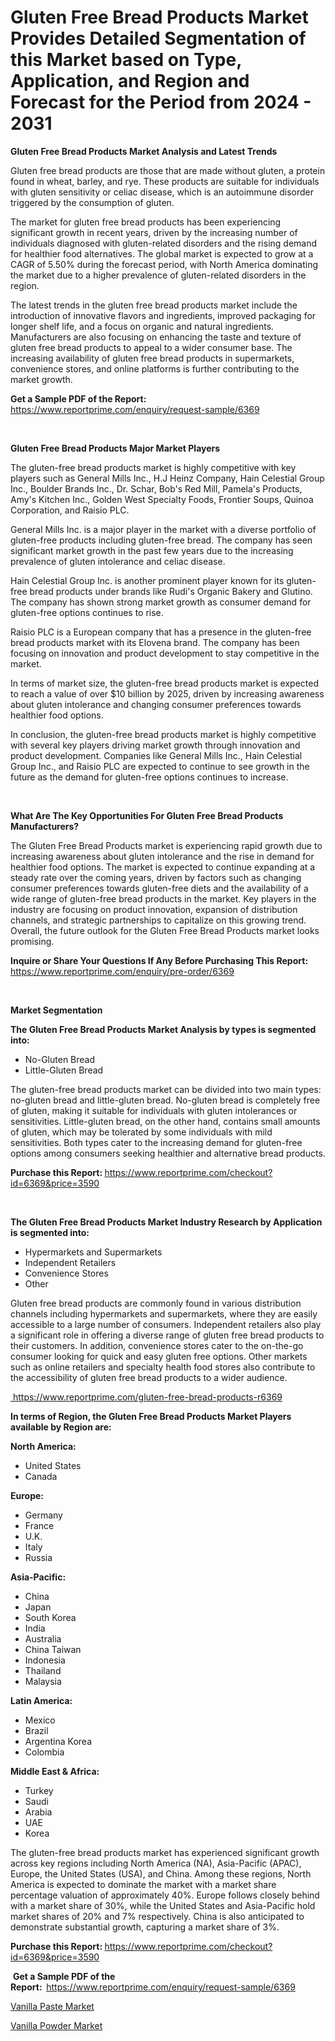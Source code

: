 <p><h1>Gluten Free Bread Products Market Provides Detailed Segmentation of this Market based on Type, Application, and Region and Forecast for the Period from 2024 - 2031</h1></p><p><strong>Gluten Free Bread Products Market Analysis and Latest Trends</strong></p>
<p><p>Gluten free bread products are those that are made without gluten, a protein found in wheat, barley, and rye. These products are suitable for individuals with gluten sensitivity or celiac disease, which is an autoimmune disorder triggered by the consumption of gluten.</p><p>The market for gluten free bread products has been experiencing significant growth in recent years, driven by the increasing number of individuals diagnosed with gluten-related disorders and the rising demand for healthier food alternatives. The global market is expected to grow at a CAGR of 5.50% during the forecast period, with North America dominating the market due to a higher prevalence of gluten-related disorders in the region.</p><p>The latest trends in the gluten free bread products market include the introduction of innovative flavors and ingredients, improved packaging for longer shelf life, and a focus on organic and natural ingredients. Manufacturers are also focusing on enhancing the taste and texture of gluten free bread products to appeal to a wider consumer base. The increasing availability of gluten free bread products in supermarkets, convenience stores, and online platforms is further contributing to the market growth.</p></p>
<p><strong>Get a Sample PDF of the Report:&nbsp;</strong> <a href="https://www.reportprime.com/enquiry/request-sample/6369">https://www.reportprime.com/enquiry/request-sample/6369</a></p>
<p>&nbsp;</p>
<p><strong>Gluten Free Bread Products Major Market Players</strong></p>
<p><p>The gluten-free bread products market is highly competitive with key players such as General Mills Inc., H.J Heinz Company, Hain Celestial Group Inc., Boulder Brands Inc., Dr. Schar, Bob's Red Mill, Pamela's Products, Amy's Kitchen Inc., Golden West Specialty Foods, Frontier Soups, Quinoa Corporation, and Raisio PLC. </p><p>General Mills Inc. is a major player in the market with a diverse portfolio of gluten-free products including gluten-free bread. The company has seen significant market growth in the past few years due to the increasing prevalence of gluten intolerance and celiac disease. </p><p>Hain Celestial Group Inc. is another prominent player known for its gluten-free bread products under brands like Rudi's Organic Bakery and Glutino. The company has shown strong market growth as consumer demand for gluten-free options continues to rise. </p><p>Raisio PLC is a European company that has a presence in the gluten-free bread products market with its Elovena brand. The company has been focusing on innovation and product development to stay competitive in the market. </p><p>In terms of market size, the gluten-free bread products market is expected to reach a value of over $10 billion by 2025, driven by increasing awareness about gluten intolerance and changing consumer preferences towards healthier food options. </p><p>In conclusion, the gluten-free bread products market is highly competitive with several key players driving market growth through innovation and product development. Companies like General Mills Inc., Hain Celestial Group Inc., and Raisio PLC are expected to continue to see growth in the future as the demand for gluten-free options continues to increase.</p></p>
<p>&nbsp;</p>
<p><strong>What Are The Key Opportunities For Gluten Free Bread Products Manufacturers?</strong></p>
<p><p>The Gluten Free Bread Products market is experiencing rapid growth due to increasing awareness about gluten intolerance and the rise in demand for healthier food options. The market is expected to continue expanding at a steady rate over the coming years, driven by factors such as changing consumer preferences towards gluten-free diets and the availability of a wide range of gluten-free bread products in the market. Key players in the industry are focusing on product innovation, expansion of distribution channels, and strategic partnerships to capitalize on this growing trend. Overall, the future outlook for the Gluten Free Bread Products market looks promising.</p></p>
<p><strong>Inquire or Share Your Questions If Any Before Purchasing This Report:</strong> <a href="https://www.reportprime.com/enquiry/pre-order/6369">https://www.reportprime.com/enquiry/pre-order/6369</a></p>
<p>&nbsp;</p>
<p><strong>Market Segmentation</strong></p>
<p><strong>The Gluten Free Bread Products Market Analysis by types is segmented into:</strong></p>
<p><ul><li>No-Gluten Bread</li><li>Little-Gluten Bread</li></ul></p>
<p><p>The gluten-free bread products market can be divided into two main types: no-gluten bread and little-gluten bread. No-gluten bread is completely free of gluten, making it suitable for individuals with gluten intolerances or sensitivities. Little-gluten bread, on the other hand, contains small amounts of gluten, which may be tolerated by some individuals with mild sensitivities. Both types cater to the increasing demand for gluten-free options among consumers seeking healthier and alternative bread products.</p></p>
<p><strong>Purchase this Report:&nbsp;</strong><a href="https://www.reportprime.com/checkout?id=6369&price=3590">https://www.reportprime.com/checkout?id=6369&price=3590</a></p>
<p>&nbsp;</p>
<p><strong>The Gluten Free Bread Products Market Industry Research by Application is segmented into:</strong></p>
<p><ul><li>Hypermarkets and Supermarkets</li><li>Independent Retailers</li><li>Convenience Stores</li><li>Other</li></ul></p>
<p><p>Gluten free bread products are commonly found in various distribution channels including hypermarkets and supermarkets, where they are easily accessible to a large number of consumers. Independent retailers also play a significant role in offering a diverse range of gluten free bread products to their customers. In addition, convenience stores cater to the on-the-go consumer looking for quick and easy gluten free options. Other markets such as online retailers and specialty health food stores also contribute to the accessibility of gluten free bread products to a wider audience.</p></p>
<p><a href="https://www.reportprime.com/gluten-free-bread-products-r6369">&nbsp;https://www.reportprime.com/gluten-free-bread-products-r6369</a></p>
<p><strong>In terms of Region, the Gluten Free Bread Products Market Players available by Region are:</strong></p>
<p>
    <p> <strong> North America: </strong>
        <ul>
            <li>United States</li>
            <li>Canada</li>
        </ul>
        </p> 
    <p> <strong> Europe: </strong>
        <ul>
            <li>Germany</li>
            <li>France</li>
            <li>U.K.</li>
            <li>Italy</li>
            <li>Russia</li>
        </ul>
        </p> 
    <p> <strong> Asia-Pacific: </strong>
        <ul>
            <li>China</li>
            <li>Japan</li>
            <li>South Korea</li>
            <li>India</li>
            <li>Australia</li>
            <li>China Taiwan</li>
            <li>Indonesia</li>
            <li>Thailand</li>
            <li>Malaysia</li>
        </ul>
        </p> 
    <p> <strong> Latin America: </strong>
        <ul>
            <li>Mexico</li>
            <li>Brazil</li>
            <li>Argentina Korea</li>
            <li>Colombia</li>
        </ul>
        </p> 
    <p> <strong> Middle East & Africa: </strong>
        <ul>
            <li>Turkey</li>
            <li>Saudi</li>
            <li>Arabia</li>
            <li>UAE</li>
            <li>Korea</li>
        </ul>
    </p>
    </p>
<p><p>The gluten-free bread products market has experienced significant growth across key regions including North America (NA), Asia-Pacific (APAC), Europe, the United States (USA), and China. Among these regions, North America is expected to dominate the market with a market share percentage valuation of approximately 40%. Europe follows closely behind with a market share of 30%, while the United States and Asia-Pacific hold market shares of 20% and 7% respectively. China is also anticipated to demonstrate substantial growth, capturing a market share of 3%.</p></p>
<p><strong>Purchase this Report: </strong><a href="https://www.reportprime.com/checkout?id=6369&price=3590">https://www.reportprime.com/checkout?id=6369&price=3590</a></p>
<p>&nbsp;<strong>Get a Sample PDF of the Report:&nbsp;&nbsp;</strong><a href="https://www.reportprime.com/enquiry/request-sample/6369">https://www.reportprime.com/enquiry/request-sample/6369</a></p>
<p><strong></strong></p>
<p><p><a href="https://github.com/julyju69/Market-Research-Report-List-4/blob/main/vanilla-paste-market.md">Vanilla Paste Market</a></p><p><a href="https://github.com/gdfhhhj/Market-Research-Report-List-6/blob/main/vanilla-powder-market.md">Vanilla Powder Market</a></p></p>